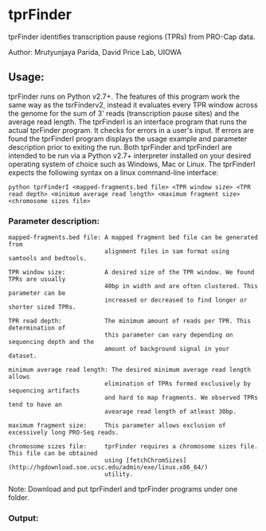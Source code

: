 # tprFinder
tprFinder identifies transcription pause regions (TPRs) from PRO-Cap data.

Author: Mrutyunjaya Parida, David Price Lab, UIOWA

## Usage:
tprFinder runs on Python v2.7+. The features of this program work the same way as the tsrFinderv2, instead it evaluates every TPR window across the genome for the sum of 3' reads (transcription pause sites) and the average read length. The tprFinderI is an interface program that runs the actual tprFinder program. It checks for errors in a user's input. If errors are found the tprFinderI program displays the usage example and parameter description prior to exiting the run. Both tprFinder and tprFinderI are intended to be run via a Python v2.7+ interpreter installed on your desired operating system of choice such as Windows, Mac or Linux. The tprFinderI expects the following syntax on a linux command-line interface:

```
python tprFinderI <mapped-fragments.bed file> <TPR window size> <TPR read depth> <minimum average read length> <maximum fragment size> <chromosome sizes file>
```

### Parameter description:
```
mapped-fragments.bed file: A mapped fragment bed file can be generated from 
                           alignment files in sam format using samtools and bedtools.

TPR window size:           A desired size of the TPR window. We found TPRs are usually 
                           40bp in width and are often clustered. This parameter can be 
                           increased or decreased to find longer or shorter sized TPRs.

TPR read depth:            The minimum amount of reads per TPR. This determination of 
                           this parameter can vary depending on sequencing depth and the 
                           amount of background signal in your dataset.

minimum average read length: The desired minimum average read length allows 
                           elimination of TPRs formed exclusively by sequencing artifacts 
                           and hard to map fragments. We observed TPRs tend to have an 
                           avearage read length of atleast 30bp.

maximum fragment size:     This parameter allows exclusion of excessively long PRO-Seq reads. 

chromosome sizes file:     tprFinder requires a chromosome sizes file. This file can be obtained 
                           using [fetchChromSizes](http://hgdownload.soe.ucsc.edu/admin/exe/linux.x86_64/) 
                           utility.
```

Note: Download and put tprFinderI and tprFinder programs under one folder.

### Output:

